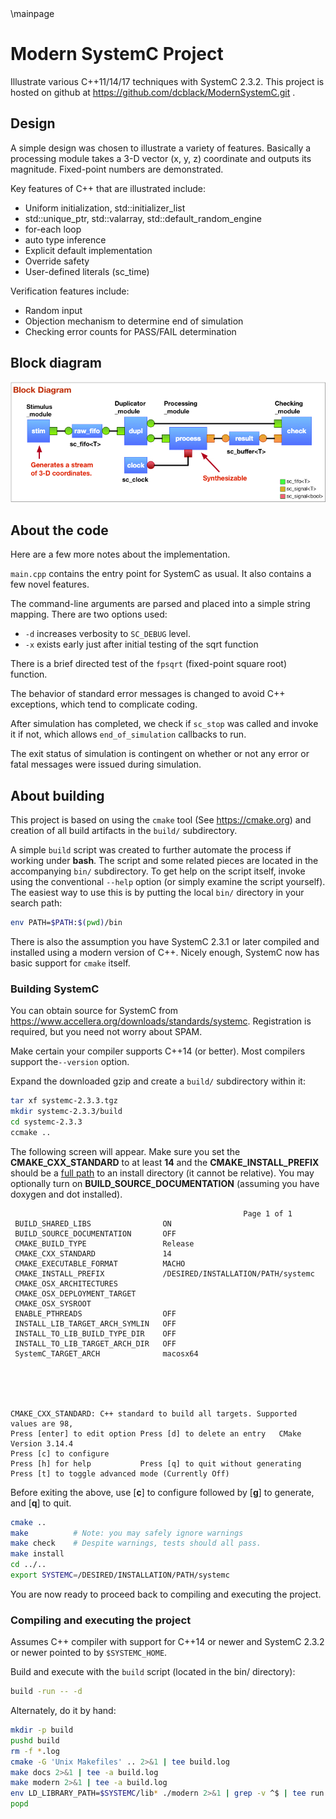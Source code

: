 <!-- @file README.md -->
<!-- For doxygen --> \mainpage
# Modern SystemC Project

Illustrate various C++11/14/17 techniques with SystemC 2.3.2. This project is hosted on github at https://github.com/dcblack/ModernSystemC.git .

## Design

A simple design was chosen to illustrate a variety of features. Basically
a processing module takes a 3-D vector (x, y, z) coordinate and outputs its
magnitude. Fixed-point numbers are demonstrated.

Key features of C++ that are illustrated include:

- Uniform initialization, std::initializer_list
- std::unique_ptr, std::valarray, std::default_random_engine
- for-each loop
- auto type inference
- Explicit default implementation
- Override safety
- User-defined literals (sc_time)

Verification features include:

- Random input
- Objection mechanism to determine end of simulation
- Checking error counts for PASS/FAIL determination

## Block diagram

![Block_Diagram](Block_Diagram.jpg)

## About the code

Here are a few more notes about the implementation.

`main.cpp` contains the entry point for SystemC as usual. It also
contains a few novel features.

The command-line arguments are parsed and placed into a simple string
mapping. There are two options used:

- `-d` increases verbosity to `SC_DEBUG` level.
- `-x` exists early just after initial testing of the sqrt function

There is a brief directed test of the `fpsqrt` (fixed-point square root)
function.

The behavior of standard error messages is changed to avoid C++ exceptions,
which tend to complicate coding.

After simulation has completed, we check if `sc_stop` was called and invoke
it if not, which allows `end_of_simulation` callbacks to run.

The exit status of simulation is contingent on whether or not any error or
fatal messages were issued during simulation.

## About building

This project is based on using the `cmake` tool (See <https://cmake.org>)
and creation of all build artifacts in the `build/` subdirectory.

A simple `build` script was created to further automate the process if working under
**bash**. The script and some related pieces are located in the accompanying `bin/`
subdirectory. To get help on the script itself, invoke using the conventional `--help`
option (or simply examine the script yourself). The easiest way to use this is by
putting the local `bin/` directory in your search path:

```bash
env PATH=$PATH:$(pwd)/bin
```

There is also the assumption you have SystemC 2.3.1 or later compiled and installed
using a modern version of C++. Nicely enough, SystemC now has basic support for `cmake`
itself.



### Building SystemC

You can obtain source for SystemC from <https://www.accellera.org/downloads/standards/systemc>. Registration is required, but you need not worry about SPAM.

Make certain your compiler supports C++14 (or better). Most compilers support the`--version` option.

Expand the downloaded gzip and create a `build/` subdirectory within it:

```bash
tar xf systemc-2.3.3.tgz
mkdir systemc-2.3.3/build
cd systemc-2.3.3
ccmake ..
```
The following screen will appear. Make sure you set the **CMAKE_CXX_STANDARD** to at least **14** and the **CMAKE_INSTALL_PREFIX** should be a <u>full path</u> to an install directory (it cannot be relative). You may optionally turn on **BUILD_SOURCE_DOCUMENTATION** (assuming you have doxygen and dot installed).
```
                                                    Page 1 of 1
 BUILD_SHARED_LIBS                ON
 BUILD_SOURCE_DOCUMENTATION       OFF
 CMAKE_BUILD_TYPE                 Release
 CMAKE_CXX_STANDARD               14
 CMAKE_EXECUTABLE_FORMAT          MACHO
 CMAKE_INSTALL_PREFIX             /DESIRED/INSTALLATION/PATH/systemc
 CMAKE_OSX_ARCHITECTURES
 CMAKE_OSX_DEPLOYMENT_TARGET
 CMAKE_OSX_SYSROOT
 ENABLE_PTHREADS                  OFF
 INSTALL_LIB_TARGET_ARCH_SYMLIN   OFF
 INSTALL_TO_LIB_BUILD_TYPE_DIR    OFF
 INSTALL_TO_LIB_TARGET_ARCH_DIR   OFF
 SystemC_TARGET_ARCH              macosx64





CMAKE_CXX_STANDARD: C++ standard to build all targets. Supported values are 98,
Press [enter] to edit option Press [d] to delete an entry   CMake Version 3.14.4
Press [c] to configure
Press [h] for help           Press [q] to quit without generating
Press [t] to toggle advanced mode (Currently Off)
```

Before exiting the above, use [**c**] to configure followed by [**g**] to generate, and [**q**] to quit.

```bash
cmake ..
make          # Note: you may safely ignore warnings
make check    # Despite warnings, tests should all pass.
make install
cd ../..
export SYSTEMC=/DESIRED/INSTALLATION/PATH/systemc
```

You are now ready to proceed back to compiling and executing the project.

### Compiling and executing the project

Assumes C++ compiler with support for C++14 or newer and SystemC
2.3.2 or newer pointed to by `$SYSTEMC_HOME`.

Build and execute with the `build` script (located in the bin/ directory):

```sh
build -run -- -d
```

Alternately, do it by hand:

```sh
mkdir -p build
pushd build
rm -f *.log
cmake -G 'Unix Makefiles' .. 2>&1 | tee build.log
make docs 2>&1 | tee -a build.log
make modern 2>&1 | tee -a build.log
env LD_LIBRARY_PATH=$SYSTEMC/lib* ./modern 2>&1 | grep -v ^$ | tee run.log
popd
```

<!--///* The end *///-->